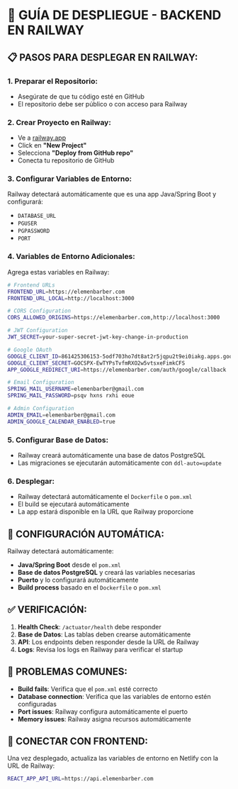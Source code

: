 # 🚀 GUÍA DE DESPLIEGUE - BACKEND EN RAILWAY

## 📋 PASOS PARA DESPLEGAR EN RAILWAY:

### 1. **Preparar el Repositorio:**
- Asegúrate de que tu código esté en GitHub
- El repositorio debe ser público o con acceso para Railway

### 2. **Crear Proyecto en Railway:**
- Ve a [railway.app](https://railway.app)
- Click en **"New Project"**
- Selecciona **"Deploy from GitHub repo"**
- Conecta tu repositorio de GitHub

### 3. **Configurar Variables de Entorno:**
Railway detectará automáticamente que es una app Java/Spring Boot y configurará:
- `DATABASE_URL`
- `PGUSER`
- `PGPASSWORD`
- `PORT`

### 4. **Variables de Entorno Adicionales:**
Agrega estas variables en Railway:

```bash
# Frontend URLs
FRONTEND_URL=https://elemenbarber.com
FRONTEND_URL_LOCAL=http://localhost:3000

# CORS Configuration
CORS_ALLOWED_ORIGINS=https://elemenbarber.com,http://localhost:3000

# JWT Configuration
JWT_SECRET=your-super-secret-jwt-key-change-in-production

# Google OAuth
GOOGLE_CLIENT_ID=861425306153-5odf703ho7dt8at2r5jqpu2t9ei0iakg.apps.googleusercontent.com
GOOGLE_CLIENT_SECRET=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
APP_GOOGLE_REDIRECT_URI=https://elemenbarber.com/auth/google/callback

# Email Configuration
SPRING_MAIL_USERNAME=elemenbarber@gmail.com
SPRING_MAIL_PASSWORD=psqv hxns rxhi eoue

# Admin Configuration
ADMIN_EMAIL=elemenbarber@gmail.com
ADMIN_GOOGLE_CALENDAR_ENABLED=true
```

### 5. **Configurar Base de Datos:**
- Railway creará automáticamente una base de datos PostgreSQL
- Las migraciones se ejecutarán automáticamente con `ddl-auto=update`

### 6. **Desplegar:**
- Railway detectará automáticamente el `Dockerfile` o `pom.xml`
- El build se ejecutará automáticamente
- La app estará disponible en la URL que Railway proporcione

## 🔧 CONFIGURACIÓN AUTOMÁTICA:

Railway detectará automáticamente:
- **Java/Spring Boot** desde el `pom.xml`
- **Base de datos PostgreSQL** y creará las variables necesarias
- **Puerto** y lo configurará automáticamente
- **Build process** basado en el `Dockerfile` o `pom.xml`

## ✅ VERIFICACIÓN:

1. **Health Check**: `/actuator/health` debe responder
2. **Base de Datos**: Las tablas deben crearse automáticamente
3. **API**: Los endpoints deben responder desde la URL de Railway
4. **Logs**: Revisa los logs en Railway para verificar el startup

## 🚨 PROBLEMAS COMUNES:

- **Build fails**: Verifica que el `pom.xml` esté correcto
- **Database connection**: Verifica que las variables de entorno estén configuradas
- **Port issues**: Railway configura automáticamente el puerto
- **Memory issues**: Railway asigna recursos automáticamente

## 📱 CONECTAR CON FRONTEND:

Una vez desplegado, actualiza las variables de entorno en Netlify con la URL de Railway:
```bash
REACT_APP_API_URL=https://api.elemenbarber.com
```
